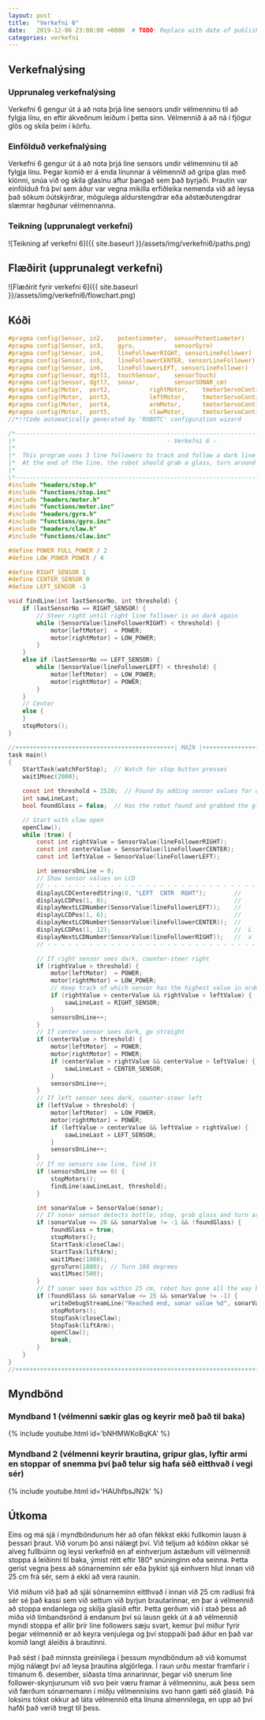 ```yaml
---
layout: post
title:  "Verkefni 6"
date:   2019-12-06 23:00:00 +0000  # TODO: Replace with date of publishing (also rename file)
categories: verkefni
---
```

## Verkefnalýsing

### Upprunaleg verkefnalýsing

Verkefni 6 gengur út á að nota þrjá line sensors undir vélmenninu til að fylgja línu, en eftir ákveðnum leiðum í þetta sinn. Vélmennið á að ná í fjögur glös og skila þeim í körfu.

### Einfölduð verkefnalýsing

Verkefni 6 gengur út á að nota þrjá line sensors undir vélmenninu til að fylgja línu. Þegar komið er á enda línunnar á vélmennið að grípa glas með klónni, snúa við og skila glasinu aftur þangað sem það byrjaði. Þrautin var einfölduð frá því sem áður var vegna mikilla erfiðleika nemenda við að leysa það sökum óútskýrðrar, mögulega aldurstengdrar eða aðstæðutengdrar slæmrar hegðunar vélmennanna.

### Teikning (upprunalegt verkefni)

![Teikning af verkefni 6]({{ site.baseurl }}/assets/img/verkefni6/paths.png)

## Flæðirit (upprunalegt verkefni)

![Flæðirit fyrir verkefni 6]({{ site.baseurl }}/assets/img/verkefni6/flowchart.png)

## Kóði

```c
#pragma config(Sensor, in2,    potentiometer,  sensorPotentiometer)
#pragma config(Sensor, in3,    gyro,           sensorGyro)
#pragma config(Sensor, in4,    lineFollowerRIGHT, sensorLineFollower)
#pragma config(Sensor, in5,    lineFollowerCENTER, sensorLineFollower)
#pragma config(Sensor, in6,    lineFollowerLEFT, sensorLineFollower)
#pragma config(Sensor, dgtl1,  touchSensor,    sensorTouch)
#pragma config(Sensor, dgtl7,  sonar,          sensorSONAR_cm)
#pragma config(Motor,  port2,           rightMotor,    tmotorServoContinuousRotation, openLoop)
#pragma config(Motor,  port3,           leftMotor,     tmotorServoContinuousRotation, openLoop, reversed)
#pragma config(Motor,  port4,           armMotor,      tmotorServoContinuousRotation, openLoop)
#pragma config(Motor,  port5,           clawMotor,     tmotorServoContinuousRotation, openLoop)
//*!!Code automatically generated by 'ROBOTC' configuration wizard               !!*//

/*----------------------------------------------------------------------------------------------------*\
|*                             	             - Verkefni 6 -                                           *|
|*                                                                                                    *|
|*  This program uses 3 line followers to track and follow a dark line on a light surface.            *|
|*  At the end of the line, the robot should grab a glass, turn around and return it to the start.    *|
|*                                                                                                    *|
\*-----------------------------------------------------------------------------------------------4246-*/
#include "headers/stop.h"
#include "functions/stop.inc"
#include "headers/motor.h"
#include "functions/motor.inc"
#include "headers/gyro.h"
#include "functions/gyro.inc"
#include "headers/claw.h"
#include "functions/claw.inc"

#define POWER FULL_POWER / 2
#define LOW_POWER POWER / 4

#define RIGHT_SENSOR 1
#define CENTER_SENSOR 0
#define LEFT_SENSOR -1

void findLine(int lastSensorNo, int threshold) {
    if (lastSensorNo == RIGHT_SENSOR) {
        // Steer right until right line follower is on dark again
        while (SensorValue(lineFollowerRIGHT) < threshold) {
            motor[leftMotor]  = POWER;
            motor[rightMotor] = LOW_POWER;
        }
    }
    else if (lastSensorNo == LEFT_SENSOR) {
        while (SensorValue(lineFollowerLEFT) < threshold) {
            motor[leftMotor]  = LOW_POWER;
            motor[rightMotor] = POWER;
        }
    }
    // Center
    else {
    }
    stopMotors();
}

//+++++++++++++++++++++++++++++++++++++++++++++| MAIN |+++++++++++++++++++++++++++++++++++++++++++++++
task main()
{
    StartTask(watchForStop);  // Watch for stop button presses
    wait1Msec(2000);

    const int threshold = 2520;  // Found by adding sensor values for dark and light together and dividing by 2
    int sawLineLast;
    bool foundGlass = false;  // Has the robot found and grabbed the glass?

    // Start with claw open
    openClaw();
    while (true) {
        const int rightValue = SensorValue(lineFollowerRIGHT);
        const int centerValue = SensorValue(lineFollowerCENTER);
        const int leftValue = SensorValue(lineFollowerLEFT);

        int sensorsOnLine = 0;
        // Show sensor values on LCD
        // - - - - - - - - - - - - - - - - - - - - - - - - - - - - - - - - - -+
        displayLCDCenteredString(0, "LEFT  CNTR  RGHT");        //            |
        displayLCDPos(1, 0);                                    //            |
        displayNextLCDNumber(SensorValue(lineFollowerLEFT));    //            |
        displayLCDPos(1, 6);                                    //            |
        displayNextLCDNumber(SensorValue(lineFollowerCENTER));  //            |
        displayLCDPos(1, 12);                                   //  L  C  R   |
        displayNextLCDNumber(SensorValue(lineFollowerRIGHT));   //  x  x  x   |
        // - - - - - - - - - - - - - - - - - - - - - - - - - - - - - - - - - -+

        // If right sensor sees dark, counter-steer right
        if (rightValue > threshold) {
            motor[leftMotor]  = POWER;
            motor[rightMotor] = LOW_POWER;
            // Keep track of which sensor has the highest value in order to find line if robot goes off track
            if (rightValue > centerValue && rightValue > leftValue) {
                sawLineLast = RIGHT_SENSOR;
            }
            sensorsOnLine++;
        }
        // If center sensor sees dark, go straight
        if (centerValue > threshold) {
            motor[leftMotor]  = POWER;
            motor[rightMotor] = POWER;
            if (centerValue > rightValue && centerValue > leftValue) {
                sawLineLast = CENTER_SENSOR;
            }
            sensorsOnLine++;
        }
        // If left sensor sees dark, counter-steer left
        if (leftValue > threshold) {
            motor[leftMotor]  = LOW_POWER;
            motor[rightMotor] = POWER;
            if (leftValue > centerValue && leftValue > rightValue) {
                sawLineLast = LEFT_SENSOR;
            }
            sensorsOnLine++;
        }
        // If no sensors saw line, find it
        if (sensorsOnLine == 0) {
            stopMotors();
            findLine(sawLineLast, threshold);
        }

        int sonarValue = SensorValue(sonar);
        // If sonar sensor detects bottle, stop, grab glass and turn around
        if (sonarValue <= 20 && sonarValue != -1 && !foundGlass) {
            foundGlass = true;
            stopMotors();
            StartTask(closeClaw);
            StartTask(liftArm);
            wait1Msec(1000);
            gyroTurn(1800);  // Turn 180 degrees
            wait1Msec(500);
        }
        // If sonar sees box within 25 cm, robot has gone all the way back and should release glass
        if (foundGlass && sonarValue <= 25 && sonarValue != -1) {
            writeDebugStreamLine("Reached end, sonar value %d", sonarValue);
            stopMotors();
            StopTask(closeClaw);
            StopTask(liftArm);
            openClaw();
            break;
        }
    }
}
//++++++++++++++++++++++++++++++++++++++++++++++++++++++++++++++++++++++++++++++++++++++++++++++++++++
```

## Myndbönd

### Myndband 1 (vélmenni sækir glas og keyrir með það til baka)

{% include youtube.html id='bNHMWKoBqKA' %}

### Myndband 2 (vélmenni keyrir brautina, grípur glas, lyftir armi en stoppar of snemma því það telur sig hafa séð eitthvað í vegi sér)

{% include youtube.html id='HAUhfbsJN2k' %}

## Útkoma

Eins og má sjá í myndböndunum hér að ofan fékkst ekki fullkomin lausn á þessari þraut. Við vorum þó ansi nálægt því. Við teljum að kóðinn okkar sé alveg fullbúinn og leysi verkefnið en af einhverjum ástæðum vill vélmennið stoppa á leiðinni til baka, ýmist rétt eftir 180° snúninginn eða seinna. Þetta gerist vegna þess að sónarneminn sér eða þykist sjá einhvern hlut innan við 25 cm frá sér, sem á ekki að vera raunin.

Við miðum við það að sjái sónarneminn eitthvað í innan við 25 cm radíusi frá sér sé það kassi sem við settum við byrjun brautarinnar, en þar á vélmennið að stoppa endanlega og skilja glasið eftir. Þetta gerðum við í stað þess að miða við límbandsrönd á endanum því sú lausn gekk út á að vélmennið myndi stoppa ef allir þrír line followers sæju svart, kemur því miður fyrir þegar vélmennið er að keyra venjulega og því stoppaði það áður en það var komið langt áleiðis á brautinni.

Það sést í það minnsta greinilega í þessum myndböndum að við komumst mjög nálægt því að leysa þrautina algjörlega. Í raun urðu mestar framfarir í tímanum 6. desember, síðasta tíma annarinnar, þegar við snerum line follower-skynjurunum við svo þeir væru framar á vélmenninu, auk þess sem við færðum sónarnemann í miðju vélmennisins svo hann gæti séð glasið. Þá loksins tókst okkur að láta vélmennið elta línuna almennilega, en upp að því hafði það verið tregt til þess.
